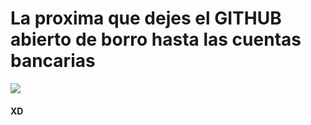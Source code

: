 <h1>La proxima que dejes el GITHUB abierto de borro hasta las cuentas bancarias</h1>
<img src="https://ichef.bbci.co.uk/news/800/cpsprodpb/29CE/production/_128920701_gettyimages-1185552380.jpg">










<h4>XD</h4>
